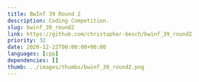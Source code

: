 ```yaml
---
title: BwInf 39 Round 2
description: Coding Competition.
slug: bwinf_39_round2
link: https://github.com/christopher-besch/bwinf_39_round2
priority: 32
date: 2020-12-22T00:00:00+00:00
languages: [cpp]
dependencies: []
thumb: ../images/thumbs/bwinf_39_round2.png
---
```


